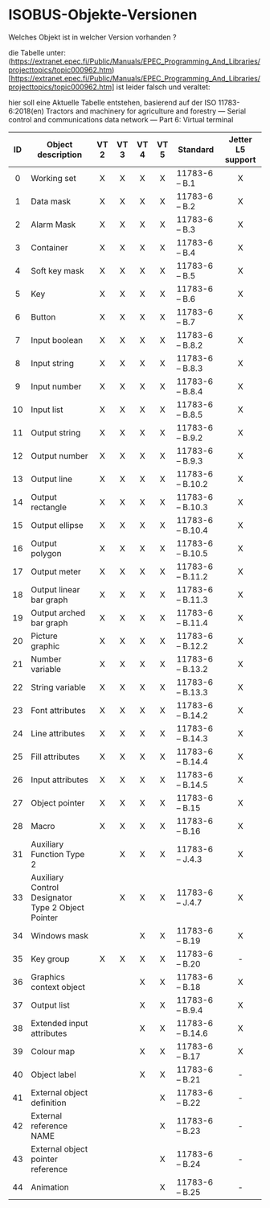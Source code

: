 # ISOBUS-Objekte-Versionen

Welches Objekt ist in welcher Version vorhanden ? 

die Tabelle unter: 
(https://extranet.epec.fi/Public/Manuals/EPEC_Programming_And_Libraries/projecttopics/topic000962.htm)[https://extranet.epec.fi/Public/Manuals/EPEC_Programming_And_Libraries/projecttopics/topic000962.htm]
ist leider falsch und veraltet: 

hier soll eine Aktuelle Tabelle entstehen, 
basierend auf der ISO 11783-6:2018(en)
Tractors and machinery for agriculture and forestry — Serial control and communications data network — Part 6: Virtual terminal

|  ID | Object description                                 | VT 2 | VT 3 | VT 4 | VT 5 | Standard         | Jetter L5 support |
| :-: | -------------------------------------------------- | :--: | :--: | :--: | :--: | ---------------- | :---------------: |
|  0  | Working set                                        |   X  |   X  |   X  |   X  | 11783-6 – B.1    |         X         |
|  1  | Data mask                                          |   X  |   X  |   X  |   X  | 11783-6 – B.2    |         X         |
|  2  | Alarm Mask                                         |   X  |   X  |   X  |   X  | 11783-6 – B.3    |         X         |
|  3  | Container                                          |   X  |   X  |   X  |   X  | 11783-6 – B.4    |         X         |
|  4  | Soft key mask                                      |   X  |   X  |   X  |   X  | 11783-6 – B.5    |         X         |
|  5  | Key                                                |   X  |   X  |   X  |   X  | 11783-6 – B.6    |         X         |
|  6  | Button                                             |   X  |   X  |   X  |   X  | 11783-6 – B.7    |         X         |
|  7  | Input boolean                                      |   X  |   X  |   X  |   X  | 11783-6 – B.8.2  |         X         |
|  8  | Input string                                       |   X  |   X  |   X  |   X  | 11783-6 – B.8.3  |         X         |
|  9  | Input number                                       |   X  |   X  |   X  |   X  | 11783-6 – B.8.4  |         X         |
|  10 | Input list                                         |   X  |   X  |   X  |   X  | 11783-6 – B.8.5  |         X         |
|  11 | Output string                                      |   X  |   X  |   X  |   X  | 11783-6 – B.9.2  |         X         |
|  12 | Output number                                      |   X  |   X  |   X  |   X  | 11783-6 – B.9.3  |         X         |
|  13 | Output line                                        |   X  |   X  |   X  |   X  | 11783-6 – B.10.2 |         X         |
|  14 | Output rectangle                                   |   X  |   X  |   X  |   X  | 11783-6 – B.10.3 |         X         |
|  15 | Output ellipse                                     |   X  |   X  |   X  |   X  | 11783-6 – B.10.4 |         X         |
|  16 | Output polygon                                     |   X  |   X  |   X  |   X  | 11783-6 – B.10.5 |         X         |
|  17 | Output meter                                       |   X  |   X  |   X  |   X  | 11783-6 – B.11.2 |         X         |
|  18 | Output linear bar graph                            |   X  |   X  |   X  |   X  | 11783-6 – B.11.3 |         X         |
|  19 | Output arched bar graph                            |   X  |   X  |   X  |   X  | 11783-6 – B.11.4 |         X         |
|  20 | Picture graphic                                    |   X  |   X  |   X  |   X  | 11783-6 – B.12.2 |         X         |
|  21 | Number variable                                    |   X  |   X  |   X  |   X  | 11783-6 – B.13.2 |         X         |
|  22 | String variable                                    |   X  |   X  |   X  |   X  | 11783-6 – B.13.3 |         X         |
|  23 | Font attributes                                    |   X  |   X  |   X  |   X  | 11783-6 – B.14.2 |         X         |
|  24 | Line attributes                                    |   X  |   X  |   X  |   X  | 11783-6 – B.14.3 |         X         |
|  25 | Fill attributes                                    |   X  |   X  |   X  |   X  | 11783-6 – B.14.4 |         X         |
|  26 | Input attributes                                   |   X  |   X  |   X  |   X  | 11783-6 – B.14.5 |         X         |
|  27 | Object pointer                                     |   X  |   X  |   X  |   X  | 11783-6 – B.15   |         X         |
|  28 | Macro                                              |   X  |   X  |   X  |   X  | 11783-6 – B.16   |         X         |
|  31 | Auxiliary Function Type 2                          |      |   X  |   X  |   X  | 11783-6 – J.4.3  |         X         |
|  33 | Auxiliary Control Designator Type 2 Object Pointer |      |   X  |   X  |   X  | 11783-6 – J.4.7  |         X         |
|  34 | Windows mask                                       |      |      |   X  |   X  | 11783-6 – B.19   |         X         |
|  35 | Key group                                          |   X  |   X  |   X  |   X  | 11783-6 – B.20   |         -         |
|  36 | Graphics context object                            |      |      |   X  |   X  | 11783-6 – B.18   |         X         |
|  37 | Output list                                        |      |      |   X  |   X  | 11783-6 – B.9.4  |         X         |
|  38 | Extended input attributes                          |      |      |   X  |   X  | 11783-6 – B.14.6 |         X         |
|  39 | Colour map                                         |      |      |   X  |   X  | 11783-6 – B.17   |         X         |
|  40 | Object label                                       |      |      |   X  |   X  | 11783-6 – B.21   |         -         |
|  41 | External object definition                         |      |      |      |   X  | 11783-6 – B.22   |         -         |
|  42 | External reference NAME                            |      |      |      |   X  | 11783-6 – B.23   |         -         |
|  43 | External object pointer reference                  |      |      |      |   X  | 11783-6 – B.24   |         -         |
|  44 | Animation                                          |      |      |      |   X  | 11783-6 – B.25   |         -         |
